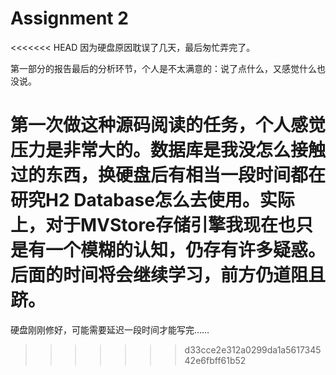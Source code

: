 # Assignment 2
<<<<<<< HEAD
因为硬盘原因耽误了几天，最后匆忙弄完了。

第一部分的报告最后的分析环节，个人是不太满意的：说了点什么，又感觉什么也没说。

第一次做这种源码阅读的任务，个人感觉压力是非常大的。数据库是我没怎么接触过的东西，换硬盘后有相当一段时间都在研究H2 Database怎么去使用。实际上，对于MVStore存储引擎我现在也只是有一个模糊的认知，仍存有许多疑惑。后面的时间将会继续学习，前方仍道阻且跻。
=======
硬盘刚刚修好，可能需要延迟一段时间才能写完……
>>>>>>> d33cce2e312a0299da1a561734542e6fbff61b52
